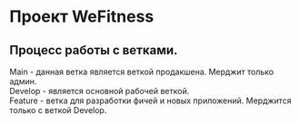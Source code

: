 # Проект WeFitness
## Процесс работы с ветками.
Main - данная ветка является веткой продакшена. Мерджит только админ.  
Develop - является основной рабочей веткой.  
Feature - ветка для разработки фичей и новых приложений. Мерджится только с веткой Develop.  